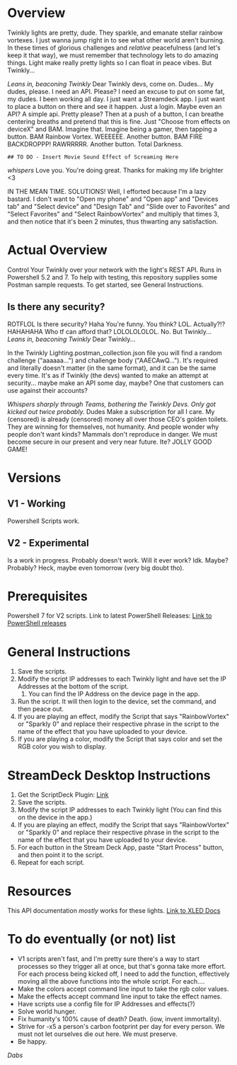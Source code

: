 # Overview
Twinkly lights are pretty, dude. They sparkle, and emanate stellar rainbow vortexes. I just wanna jump right in to see what other world aren't burning. In these times of glorious challenges and *relative* peacefulness (and let's keep it that way), we must remember that technology lets to do amazing things. Light make really pretty lights so I can float in peace vibes.
But Twinkly...

*Leans in, beaconing Twinkly* Dear Twinkly devs, come on. Dudes... My dudes, please. I need an API. Please? I need an excuse to put on some fat, my dudes. I been working all day. I just want a Streamdeck app. I just want to place a button on there and see it happen. Just a login. Maybe even an API? A simple api. Pretty please? Then at a push of a button, I can breathe centering breaths and pretend that this is fine. 
Just "Choose from effects on deviceX" and BAM. 
Imagine that.
Imagine being a gamer, then tapping a button.
BAM
Rainbow Vortex. WEEEEEE.
Another button.
BAM
FIRE BACKDROPPP! RAWRRRRR.
Another button.
Total Darkness.
```
## TO DO - Insert Movie Sound Effect of Screaming Here
```
*whispers* Love you. You're doing great. Thanks for making my life brighter <3

IN THE MEAN TIME. SOLUTIONS!
Well, I efforted because I'm a lazy bastard. I don't want to "Open my phone" and "Open app" and "Devices tab" and "Select device" and "Design Tab" and "Slide over to Favorites" and "Select Favorites" and "Select RainbowVortex" and multiply that times 3, and then notice that it's been 2 minutes, thus thwarting any satisfaction.

# Actual Overview
Control Your Twinkly over your network with the light's REST API. Runs in Powershell 5.2 and 7. To help with testing, this repository supplies some Postman sample requests.
To get started, see General Instructions.


## Is there any security?
ROTFLOL
Is there security?
Haha
You're funny. You think? LOL.
Actually?!? HAHAHAHA
Who tf can afford that? LOLOLOLOLOL.
No.
But Twinkly...
*Leans in, beaconing Twinkly* Dear Twinkly... 

In the Twinkly Lighting.postman_collection.json file you will find a random challenge ("aaaaaa...") and challenge body ("AAECAwQ..."). It's required and literally doesn't matter (in the same format), and it can be the same every time. 
It's as if Twinkly (the devs) wanted to make an attempt at security... maybe make an API some day, maybe? One that customers can use against their accounts? 

*Whispers sharply through Teams, bothering the Twinkly Devs. Only got kicked out twice probably.* 
Dudes
Make a subscription for all I care. My (censored) is already (censored) money all over those CEO's golden toilets. They are winning for themselves, not humanity. And people wonder why people don't want kinds? Mammals don't reproduce in danger. We must become secure in our present and very near future.
Ite?
JOLLY GOOD GAME!

# Versions
## V1 - Working 
Powershell Scripts work. 
## V2 - Experimental
Is a work in progress. Probably doesn't work. Will it ever work? Idk. Maybe? Probably? Heck, maybe even tomorrow (very big doubt tho).

# Prerequisites
Powershell 7 for V2 scripts. Link to latest PowerShell Releases: [Link to PowerShell releases](https://github.com/PowerShell/PowerShell/releases)

# General Instructions
1. Save the scripts.
2. Modify the script IP addresses to each Twinkly light and have set the IP Addresses at the bottom of the script. 
	1. You can find the IP Address on the device page in the app.
3. Run the script. It will then login to the device, set the command, and then peace out. 
4. If you are playing an effect, modify the Script that says "RainbowVortex" or "Sparkly 0" and replace their respective phrase in the script to the name of the effect that you have uploaded to your device.
5. If you are playing a color, modify the Script that says color and set the RGB color you wish to display. 

# StreamDeck Desktop Instructions
1. Get the ScriptDeck Plugin: [Link](https://marketplace.elgato.com/product/windows-scriptdeck-857f01dd-8fd4-44d5-8ec7-67ac850b21d3)
2. Save the scripts.
3. Modify the script IP addresses to each Twinkly light (You can find this on the device in the app.)
4. If you are playing an effect, modify the Script that says "RainbowVortex" or "Sparkly 0" and replace their respective phrase in the script to the name of the effect that you have uploaded to your device.
5. For each button in the Stream Deck App, paste "Start Process" button, and then point it to the script.
6. Repeat for each script.

# Resources
This API documentation *mostly* works for these lights. [Link to XLED Docs](https://xled-docs.readthedocs.io/en/latest/rest_api.html#get-led-movie-config)


# To do eventually (or not) list
- V1 scripts aren't fast, and I'm pretty sure there's a way to start processes so they trigger all at once, but that's gonna take more effort. For each process being kicked off, I need to add the function, effectively moving all the above functions into the whole script.
	For each....
- Make the colors accept command line input to take the rgb color values. 
- Make the effects accept command line input to take the effect names.
- Have scripts use a config file for IP Addresses and effects(?)
- Solve world hunger.
- Fix humanity's 100% cause of death? Death. (iow, invent immortality).
- Strive for -x5 a person's carbon footprint per day for every person. We must not let ourselves die out here. We must preserve.
- Be happy.






*Dabs*





